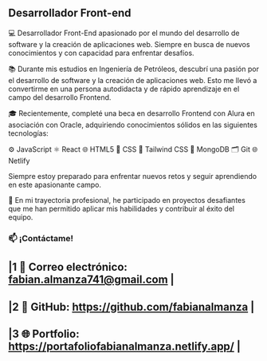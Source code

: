 ## Desarrollador Front-end
💻 Desarrollador Front-End apasionado por el mundo del desarrollo de software y la creación de aplicaciones web. Siempre en busca de nuevos conocimientos y con capacidad para enfrentar desafíos.

📚 Durante mis estudios en Ingeniería de Petróleos, descubrí una pasión por el desarrollo de software y la creación de aplicaciones web. Esto me llevó a convertirme en una persona autodidacta y de rápido aprendizaje en el campo del desarrollo Frontend.

🎓 Recientemente, completé una beca en desarrollo Frontend con Alura en asociación con Oracle, adquiriendo conocimientos sólidos en las siguientes tecnologías:

⚙️ JavaScript
⚛️ React
🌐 HTML5
🎨 CSS
🎨 Tailwind CSS
🍃 MongoDB
🗂️ Git
🌐 Netlify

Siempre estoy preparado para enfrentar nuevos retos y seguir aprendiendo en este apasionante campo.

💼 En mi trayectoria profesional, he participado en proyectos desafiantes que me han permitido aplicar mis habilidades y contribuir al éxito del equipo.

### 📫 ¡Contáctame!
|1 📧 Correo electrónico: fabian.almanza741@gmail.com                                                                                                         |
----------------------------------------------------------------
|2 🐙 GitHub: https://github.com/fabianalmanza                                                                                                                |
----------------------------------------------------------------
|3 🌐 Portfolio: https://portafoliofabianalmanza.netlify.app/                                                                                                 |
----------------------------------------------------------------
